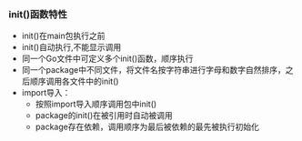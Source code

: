 ### init()函数特性

* init()在main包执行之前
* init()自动执行,不能显示调用
* 同一个Go文件中可定义多个init()函数，顺序执行
* 同一个package中不同文件，将文件名按字符串进行字母和数字自然排序，之后顺序调用各文件中的init()
* import导入：
    * 按照import导入顺序调用包中init()
    * package的init()在被引用时自动被调用
    * package存在依赖，调用顺序为最后被依赖的最先被执行初始化

